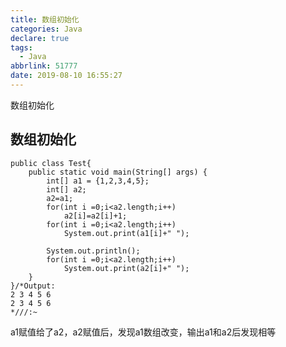 ```yaml
---
title: 数组初始化
categories: Java
declare: true
tags:
  - Java
abbrlink: 51777
date: 2019-08-10 16:55:27
---
```

数组初始化
<!--more-->

## 数组初始化

```
public class Test{
	public static void main(String[] args) {
		int[] a1 = {1,2,3,4,5};
		int[] a2;
		a2=a1;
		for(int i =0;i<a2.length;i++)
			a2[i]=a2[i]+1;
		for(int i =0;i<a2.length;i++)
			System.out.print(a1[i]+" ");
		
		System.out.println();
		for(int i =0;i<a2.length;i++)
			System.out.print(a2[i]+" ");
	}
}/*Output:
2 3 4 5 6 
2 3 4 5 6 
*///:~
```

a1赋值给了a2，a2赋值后，发现a1数组改变，输出a1和a2后发现相等
